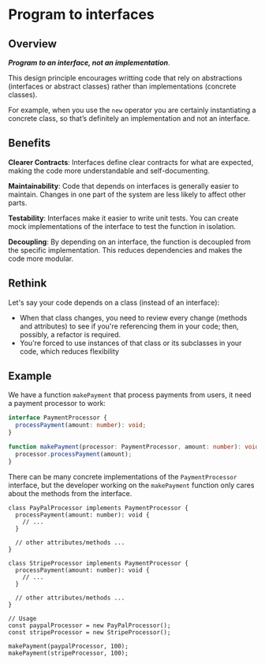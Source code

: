 # Program to interfaces

## Overview

***Program to an interface, not an implementation***.

This design principle encourages writting code that rely on abstractions (interfaces or abstract classes) rather than implementations (concrete classes).

For example, when you use the `new` operator you are certainly instantiating a concrete class, so that’s definitely an implementation and not an interface.


## Benefits

**Clearer Contracts**: Interfaces define clear contracts for what are expected, making the code more understandable and self-documenting.

**Maintainability**: Code that depends on interfaces is generally easier to maintain. Changes in one part of the system are less likely to affect other parts.

**Testability**: Interfaces make it easier to write unit tests. You can create mock implementations of the interface to test the function in isolation.

**Decoupling**: By depending on an interface, the function is decoupled from the specific implementation. This reduces dependencies and makes the code more modular.


## Rethink

Let's say your code depends on a class (instead of an interface):
- When that class changes, you need to review every change (methods and attributes) to see if you're referencing them in your code; then, possibly, a refactor is required.
- You're forced to use instances of that class or its subclasses in your code, which reduces flexibility


## Example

We have a function `makePayment` that process payments from users, it need a payment processor to work:

```ts
interface PaymentProcessor {
  processPayment(amount: number): void;
}

function makePayment(processor: PaymentProcessor, amount: number): void {
  processor.processPayment(amount);
}
```

There can be many concrete implementations of the `PaymentProcessor` interface, but the developer working on the `makePayment` function only cares about the methods from the interface.
```tsx
class PayPalProcessor implements PaymentProcessor {
  processPayment(amount: number): void {
    // ...
  }

  // other attributes/methods ...
}

class StripeProcessor implements PaymentProcessor {
  processPayment(amount: number): void {
    // ...
  }

  // other attributes/methods ...
}

// Usage
const paypalProcessor = new PayPalProcessor();
const stripeProcessor = new StripeProcessor();

makePayment(paypalProcessor, 100);
makePayment(stripeProcessor, 100);
```
